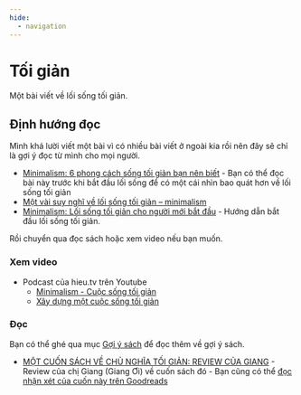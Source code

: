 ```yaml
---
hide:
  - navigation
---
```


# Tối giản
Một bài viết về lối sống tối giản.

## Định hướng đọc
Mình khá lười viết một bài vì có nhiều bài viết ở ngoài kia rồi nên đây sẽ chỉ là gợi ý đọc từ mình cho mọi người.

- [Minimalism: 6 phong cách sống tối giản bạn nên biết](https://spiderum.com/bai-dang/Minimalism-6-phong-cach-song-toi-gian-ban-nen-biet-apz) - Bạn có thể đọc bài này trước khi bắt đầu lối sống để có một cái nhìn bao quát hơn về lối sống tối giản
- [Một vài suy nghĩ về lối sống tối giản – minimalism](https://spiderum.com/bai-dang/Mot-vai-suy-nghi-ve-loi-song-toi-gian-minimalism-j2i)
- [Minimalism: Lối sống tối giản cho người mới bắt đầu](https://spiderum.com/bai-dang/Minimalism-Loi-song-toi-gian-cho-nguoi-moi-bat-dau-hr2) - Hướng dẫn bắt đầu lối sống tối giản.

Rồi chuyển qua đọc sách hoặc xem video nếu bạn muốn.

### Xem video

- Podcast của hieu.tv trên Youtube
  - [Minimalism - Cuộc sống tối giản](https://www.youtube.com/watch?v=2h-5PEIvtKM)
  - [Xây dựng một cuộc sống tối giản](https://www.youtube.com/watch?v=ywL4IQvxAHw) 

### Đọc
Bạn có thể ghé qua mục [Gợi ý sách](goi-y-sach.md) để đọc thêm về gợi ý sách.

- [MỘT CUỐN SÁCH VỀ CHỦ NGHĨA TỐI GIẢN: REVIEW CỦA GIANG](https://giangoi.com/blog/mot-cuon-sach-ve-chu-nghia-toi-gian-review-cua-giang/) - Review của chị Giang (Giang Ơi) về cuốn sách đó - Bạn cũng có thể [đọc nhận xét của cuốn này trên Goodreads](https://www.goodreads.com/book/show/38318515-m-t-cu-n-s-ch-v-ch-ngh-a-t-i-gi-n)
